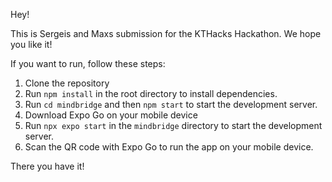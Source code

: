 Hey!

This is Sergeis and Maxs submission for the KTHacks Hackathon. We hope you like it!

If you want to run, follow these steps:

1. Clone the repository
2. Run `npm install` in the root directory to install dependencies.
3. Run `cd mindbridge` and then `npm start` to start the development server.
4. Download Expo Go on your mobile device
5. Run `npx expo start` in the `mindbridge` directory to start the development server.
6. Scan the QR code with Expo Go to run the app on your mobile device.

There you have it!
